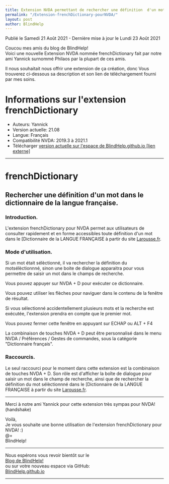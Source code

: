 ```yaml
---
title: Extension NVDA permettant de rechercher une définition  d'un mot quelconque dans le dictionnaire de la langue française
permalink: "/Extension-frenchDictionary-pourNVDA/"
layout: post
author: BlindHelp
---
```


<footer>Publié le Samedi 21 Août 2021 - Dernière mise à jour le Lundi 23 Août 2021</footer>


Coucou mes amis du blog de BlindHelp!    
Voici une nouvelle Extension NVDA nommée frenchDictionary fait par notre ami Yannick surnommé Philaos par la plupart de ces amis.    

Il nous souhaitait nous offrir une extension de ça création, donc Vous trouverez ci-dessous sa description et son lien de téléchargement fourni par mes soins.    

# Informations sur l'extension frenchDictionary #

* Auteurs: Yannick
* Version actuelle: 21.08
* Langue: Français
* Compatibilité NVDA: 2019.3 à 2021.1
* Télécharger [version actuelle sur l'espace de BlindHelp.github.io [lien externe]](https://blindhelp.github.io/frenchDictionary-21.08.nvda-addon)

---

# frenchDictionary

## Rechercher une définition  d'un mot dans le dictionnaire de la langue française.

### Introduction.

L'extension frenchDictionary pour NVDA permet aux utilisateurs de consulter rapidement et en forme accessibles toute définition d'un mot dans le [Dictionnaire  de la LANGUE FRANÇAISE à partir du site  [Larousse.fr](https://www.larousse.fr/).

### Mode d'utilisation.

Si un mot était sélèctionné, il va rechercher la définition du motsélèctionnné, sinon une boite de dialogue apparaitra pour vous permettre  de saisir un mot dans le champs de recherche.

Vous pouvez appuyer sur NVDA + D pour exécuter ce dictionnaire.

Vous pouvez utiliser les flèches pour naviguer dans le contenu de la fenêtre de résultat.

Si vous sélectionné accidentellement plusieurs mots et la recherche est exécutée, l'extension prendra en compte que le premier mot.

Vous pouvez fermer cette fenêtre en appuyant sur ECHAP ou ALT + F4

La combinaison de touches NVDA + D peut être personnalisé dans le menu NVDA / Préférences / Gestes de commandes, sous la catégorie "Dictionnaire français".

### Raccourcis.

Le seul raccourci pour le moment dans cette extension est la combinaison de touches NVDA + D. Son rôle est d'afficher la boîte de  dialogue pour saisir un  mot dans le champ de recherche, ainsi que de rechercher la définition du mot sélèctionnné dans le [Dictionnaire  de la LANGUE FRANÇAISE à partir du site  [Larousse.fr](https://www.larousse.fr/).

---

Merci à notre ami Yannick pour cette extension très sympas pour NVDA! (handshake)    

Voilà,    
Je vous souhaite une bonne utilisation de l'extension frenchDictionary pour NVDA! :)    
@+    
BlindHelp!    

---

Nous espérons vous revoir bientôt sur le      
[Blog de BlindHelp!](http://blindhelp.blogspot.fr/)                    
ou sur  votre nouveau espace via GitHub:                     
[BlindHelp.github.io](https://blindhelp.github.io)                    

---